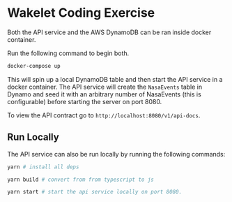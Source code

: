 # Wakelet Coding Exercise

Both the API service and the AWS DynamoDB can be ran inside docker container.

Run the following command to begin both.

```sh
docker-compose up
```

This will spin up a local DynamoDB table and then start the API service in a docker container. The API service will create the `NasaEvents` table in Dynamo and seed it with an arbitrary number of NasaEvents (this is configurable) before starting the server on port 8080.

To view the API contract go to `http://localhost:8080/v1/api-docs`.

## Run Locally

The API service can also be run locally by running the following commands:

```sh
yarn # install all deps

yarn build # convert from from typescript to js

yarn start # start the api service locally on port 8080.

```